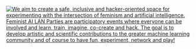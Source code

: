 [![We aim to create a safe, inclusive and hacker-oriented space for experimenting with the intersection of feminism and artificial intelligence. Feminist AI LAN Parties are participatory events where everyone can be involved and learn, train, imagine, co-create and hack. The goal is to develop artistic and scientific contributions to the greater machine learning community and of course to have fun, experiment, network and play!](https://github.com/user-attachments/assets/7a261307-9054-46dd-810b-c85896780dab)](https://feministai.party)
